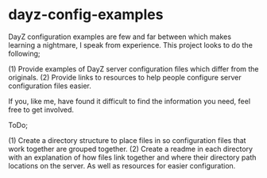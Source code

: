 # dayz-config-examples

DayZ configuration examples are few and far between which makes learning a nightmare, I speak from experience. This project looks to do the following;

(1) Provide examples of DayZ server configuration files which differ from the originals.
(2) Provide links to resources to help people configure server configuration files easier.

If you, like me, have found it difficult to find the information you need, feel free to get involved.

ToDo;

(1) Create a directory structure to place files in so configuration files that work together are grouped together.
(2) Create a readme in each directory with an explanation of how files link together and where their directory path locations on the server. As well as resources for easier configuration.
